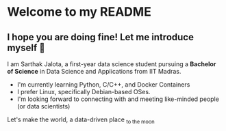 # Welcome to my README
## I hope you are doing fine! Let me introduce myself 👋
I am Sarthak Jalota, a first-year data science student pursuing a **Bachelor of Science** in Data Science and Applications from IIT Madras.

- I'm currently learning Python, C/C++, and Docker Containers
- I prefer Linux, specifically Debian-based OSes.
- I'm looking forward to connecting with and meeting like-minded people (or data scientists)

Let's make the world, a data-driven place <sub>to the moon</sub>
 
<!--
**SarthakJalota/SarthakJalota** is a ✨ _special_ ✨ repository because its `README.md` (this file) appears on your GitHub profile.

Here are some ideas to get you started:

- 🔭 I’m currently working on ...
- 🌱 I’m currently learning ...
- 👯 I’m looking to collaborate on ...
- 🤔 I’m looking for help with ...
- 💬 Ask me about ...
- 📫 How to reach me: ...
- 😄 Pronouns: ...
- ⚡ Fun fact: ...
-->
